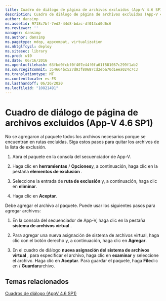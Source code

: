 ```yaml
---
title: Cuadro de diálogo de página de archivos excluidos (App-V 4.6 SP1)
description: Cuadro de diálogo de página de archivos excluidos (App-V 4.6 SP1)
author: dansimp
ms.assetid: 9718c7bf-7ed2-44d8-bdac-df013cd0d6c6
ms.reviewer: ''
manager: dansimp
ms.author: dansimp
ms.pagetype: mdop, appcompat, virtualization
ms.mktglfcycl: deploy
ms.sitesec: library
ms.prod: w10
ms.date: 06/16/2016
ms.openlocfilehash: 63fbd0fcbf0f407e44f0fa61f581057c299f1ab2
ms.sourcegitcommit: 354664bc527d93f80687cd2eba70d1eea024c7c3
ms.translationtype: MT
ms.contentlocale: es-ES
ms.lasthandoff: 06/26/2020
ms.locfileid: "10821491"
---
```

# Cuadro de diálogo de página de archivos excluidos (App-V 4.6 SP1)


No se agregaron al paquete todos los archivos necesarios porque se encuentran en rutas excluidas. Siga estos pasos para quitar los archivos de la lista de exclusión.

1.  Abra el paquete en la consola del secuenciador de App-V.

2.  Haga clic en **herramientas**  /  **Opciones**y, a continuación, haga clic en la pestaña **elementos de exclusión** .

3.  Seleccione la entrada de **ruta de exclusión** y, a continuación, haga clic en **eliminar**.

4.  Haga clic en **Aceptar**.

Debe agregar el archivo al paquete. Puede usar los siguientes pasos para agregar archivos:

1.  En la consola del secuenciador de App-V, haga clic en la pestaña **sistema de archivos virtual** .

2.  Para agregar una nueva asignación de sistema de archivos virtual, haga clic con el botón derecho y, a continuación, haga clic en **Agregar**.

3.  En el cuadro de diálogo **nueva asignación del sistema de archivos virtual** , para especificar el archivo, haga clic en **examinar** y seleccione el archivo. Haga clic en **Aceptar**. Para guardar el paquete, haga **File**clic en  /  **Guardar**archivo.

## Temas relacionados


[Cuadros de diálogo (AppV 4.6 SP1)](dialog-boxes--appv-46-sp1-.md)

 

 





